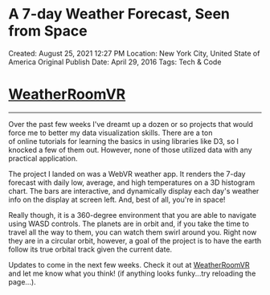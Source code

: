 # A 7-day Weather Forecast, Seen from Space

Created: August 25, 2021 12:27 PM
Location: New York City, United State of America
Original Publish Date: April 29, 2016
Tags: Tech & Code

# **[WeatherRoomVR](http://weatherroom.heroku.com/)**

---

Over the past few weeks I've dreamt up a dozen or so projects that would force me to better my data visualization skills. There are a ton of online tutorials for learning the basics in using libraries like D3, so I knocked a few of them out. However, none of those utilized data with any practical application.

The project I landed on was a WebVR weather app. It renders the 7-day forecast with daily low, average, and high temperatures on a 3D histogram chart. The bars are interactive, and dynamically display each day's weather info on the display at screen left. And, best of all, you're in space!

Really though, it is a 360-degree environment that you are able to navigate using WASD controls. The planets are in orbit and, if you take the time to travel all the way to them, you can watch them swirl around you. Right now they are in a circular orbit, however, a goal of the project is to have the earth follow its true orbital track given the current date.

Updates to come in the next few weeks. Check it out at [WeatherRoomVR](http://weatherroom.heroku.com/) and let me know what you think! (if anything looks funky...try reloading the page...).